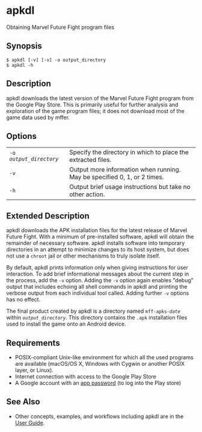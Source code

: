 # apkdl

Obtaining Marvel Future Fight program files

## Synopsis

```shell
$ apkdl [-v] [-v] -o output_directory
$ apkdl -h
```

## Description

apkdl downloads the latest version of the Marvel Future Fight program from the
Google Play Store. This is primarily useful for further analysis and exploration
of the game program files; it does not download most of the game data used by
mffer.

## Options

|                           |                                                                          |
| ------------------------- | ------------------------------------------------------------------------ |
| `-o `_`output_directory`_ | Specify the directory in which to place the extracted files.             |
| `-v`                      | Output more information when running. May be specified 0, 1, or 2 times. |
| `-h`                      | Output brief usage instructions but take no other action.                |

## Extended Description

apkdl downloads the APK installation files for the latest
release of Marvel Future Fight. With a minimum of
pre-installed software, apkdl will obtain the remainder of necessary
software. apkdl installs software into temporary directories in an
attempt to minimize changes to its host system, but does not use a `chroot` jail
or other mechanisms to truly isolate itself.

By default, apkdl prints information only when giving instructions for
user interaction. To add brief informational messages about the current step in
the process, add the `-v` option. Adding the `-v` option again enables "debug"
output that includes echoing all shell commands in apkdl and printing
the verbose output from each individual tool called. Adding further `-v` options
has no effect.

The final product created by apkdl is a directory named `mff-apks-`_`date`_
within _`output_directory`_. This directory contains the `.apk` installation
files used to install the game onto an Android device.

## Requirements

-   POSIX-compliant Unix-like environment for which all the used
    programs are available (macOS/OS X, Windows with Cygwin or
    another POSIX layer, or Linux).
-   Internet connection with access to the Google Play Store
-   A Google account with an
    [app password](https://support.google.com/accounts/answer/185833) (to log
    into the Play store)

## See Also

-   Other concepts, examples, and workflows including apkdl are in the
    [User Guide](USAGE.md).
